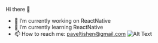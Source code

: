 Hi there 👋
- 🔭 I’m currently working on ReactNative
- 🌱 I’m currently learning ReactNative 
- 📫 How to reach me: paveltishen@gmail.com
![Alt Text](https://i.pinimg.com/originals/af/8f/84/af8f8432313abbeeabbcfdb7d736ea3d.gif)
